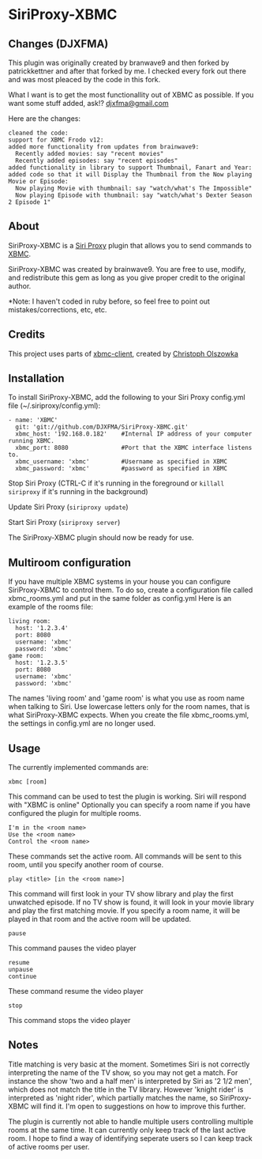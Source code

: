 SiriProxy-XBMC
==============

Changes (DJXFMA)
----------------
This plugin was originally created by branwave9 and then forked by
patrickkettner and after that forked by me. I checked every fork out there
and was most pleaced by the code in this fork.

What I want is to get the most functionallity out of XBMC as possible. If
you want some stuff added, ask!? djxfma@gmail.com

Here are the changes:

    cleaned the code:
    support for XBMC Frodo v12:
    added more functionality from updates from brainwave9:
	  Recently added movies: say "recent movies"
	  Recently added episodes: say "recent episodes"
    added functionality in library to support Thumbnail, Fanart and Year:
    added code so that it will Display the Thumbnail from the Now playing Movie or Episode:
      Now playing Movie with thumbnail: say "watch/what's The Impossible"
      Now playing Episode with thumbnail: say "watch/what's Dexter Season 2 Episode 1"

About
-----
SiriProxy-XBMC is a [Siri Proxy](https://github.com/plamoni/SiriProxy) plugin that allows you to send commands to [XBMC](http://www.xbmc.org).

SiriProxy-XBMC was created by brainwave9.
You are free to use, modify, and redistribute this gem as long as you give proper credit to the original author.

*Note: I haven't coded in ruby before, so feel free to point out mistakes/corrections, etc, etc.


Credits
-------
This project uses parts of [xbmc-client](https://github.com/colszowka/xbmc-client), created by [Christoph Olszowka](https://github.com/colszowka)


Installation
------------
To install SiriProxy-XBMC, add the following to your Siri Proxy config.yml file (~/.siriproxy/config.yml):

    - name: 'XBMC'
      git: 'git://github.com/DJXFMA/SiriProxy-XBMC.git'
      xbmc_host: '192.168.0.182'	#Internal IP address of your computer running XBMC.
      xbmc_port: 8080          		#Port that the XBMC interface listens to.
      xbmc_username: 'xbmc'    		#Username as specified in XBMC
      xbmc_password: 'xbmc'    		#password as specified in XBMC

Stop Siri Proxy (CTRL-C if it's running in the foreground or `killall siriproxy` if it's running in the background)

Update Siri Proxy (`siriproxy update`)
          
Start Siri Proxy (`siriproxy server`)

The SiriProxy-XBMC plugin should now be ready for use.


Multiroom configuration
-----------------------
If you have multiple XBMC systems in your house you can configure SiriProxy-XBMC to control them.
To do so, create a configuration file called xbmc_rooms.yml and put in the same folder as config.yml
Here is an example of the rooms file:

    living room:
      host: '1.2.3.4'
      port: 8080
      username: 'xbmc'
      password: 'xbmc'
    game room:
      host: '1.2.3.5'
      port: 8080
      username: 'xbmc'
      password: 'xbmc'

The names 'living room' and 'game room' is what you use as room name when talking to Siri.
Use lowercase letters only for the room names, that is what SiriProxy-XBMC expects.
When you create the file xbmc_rooms.yml, the settings in config.yml are no longer used.


Usage
-----
The currently implemented commands are:

    xbmc [room]

This command can be used to test the plugin is working.
Siri will respond with "XBMC is online"
Optionally you can specify a room name if you have configured the plugin for multiple rooms.

    I'm in the <room name>
    Use the <room name>
    Control the <room name>

These commands set the active room.
All commands will be sent to this room, until you specify another room of course.

    play <title> [in the <room name>]

This command will first look in your TV show library and play the first unwatched episode.
If no TV show is found, it will look in your movie library and play the first matching movie.
If you specify a room name, it will be played in that room and the active room will be updated.

    pause

This command pauses the video player

    resume
    unpause
    continue

These command resume the video player

    stop

This command stops the video player


Notes
-----
Title matching is very basic at the moment.
Sometimes Siri is not correctly interpreting the name of the TV show, so you may not get a match.
For instance the show 'two and a half men' is interpreted by Siri as '2 1/2 men', which does not match the title in the TV library.
However 'knight rider' is interpreted as 'night rider', which partially matches the name, so SiriProxy-XBMC will find it.
I'm open to suggestions on how to improve this further.

The plugin is currently not able to handle multiple users controlling multiple rooms at the same time.
It can currently only keep track of the last active room.
I hope to find a way of identifying seperate users so I can keep track of active rooms per user.


